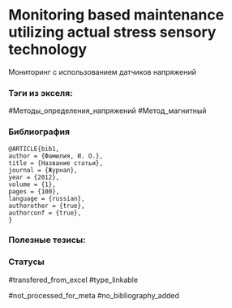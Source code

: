 # Monitoring based maintenance utilizing actual stress sensory technology

Мониторинг с использованием датчиков напряжений

### Тэги из экселя:
#Методы_определения_напряжений 
#Метод_магнитный 

### Библиография
```
@ARTICLE{bib1,
author = {Фамилия, И. О.},
title = {Название статьи},
journal = {Журнал},
year = {2012},
volume = {1},
pages = {100},
language = {russian},
authorother = {true},
authorconf = {true},
}
```

### Полезные тезисы:

### Статусы
#transfered_from_excel 
#type_linkable 

#not_processed_for_meta
#no_bibliography_added